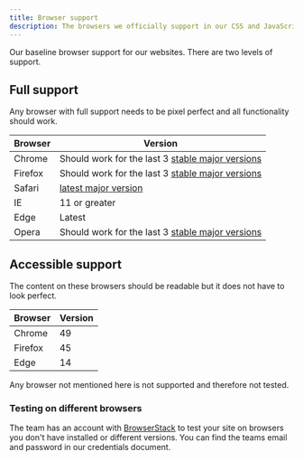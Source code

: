```yaml
---
title: Browser support
description: The browsers we officially support in our CSS and JavaScript
---
```


Our baseline browser support for our websites. There are two levels of support.

## Full support

Any browser with full support needs to be pixel perfect and all functionality should work.

| Browser | Version |
| ------- | ------- |
| Chrome | Should work for the last 3 [stable major versions](https://www.chromestatus.com/features/schedule) |
| Firefox | Should work for the last 3 [stable major versions](https://wiki.mozilla.org/Release_Management/Calendar) |
| Safari | [latest major version](https://developer.apple.com/safari/technology-preview/release-notes) |
| IE | 11 or greater |
| Edge | Latest |
| Opera | Should work for the last 3 [stable major versions](https://www.opera.com/docs/history/#history) |

## Accessible support

The content on these browsers should be readable but it does not have to look perfect.

| Browser | Version |
| ------- | ------- |
| Chrome | 49 |
| Firefox | 45 |
| Edge | 14 |

Any browser not mentioned here is not supported and therefore not tested.

### Testing on different browsers

The team has an account with [BrowserStack](https://www.browserstack.com) to test your site on browsers you don't have installed or different versions. You can find the teams email and password in our credentials document.

